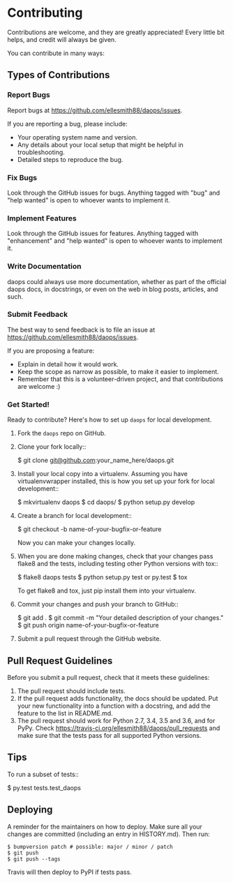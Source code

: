 # Contributing

Contributions are welcome, and they are greatly appreciated! Every little bit
helps, and credit will always be given.

You can contribute in many ways:

## Types of Contributions

### Report Bugs

Report bugs at https://github.com/ellesmith88/daops/issues.

If you are reporting a bug, please include:

* Your operating system name and version.
* Any details about your local setup that might be helpful in troubleshooting.
* Detailed steps to reproduce the bug.

### Fix Bugs

Look through the GitHub issues for bugs. Anything tagged with "bug" and "help
wanted" is open to whoever wants to implement it.

### Implement Features

Look through the GitHub issues for features. Anything tagged with "enhancement"
and "help wanted" is open to whoever wants to implement it.

### Write Documentation

daops could always use more documentation, whether as part of the
official daops docs, in docstrings, or even on the web in blog posts,
articles, and such.

### Submit Feedback

The best way to send feedback is to file an issue at https://github.com/ellesmith88/daops/issues.

If you are proposing a feature:

* Explain in detail how it would work.
* Keep the scope as narrow as possible, to make it easier to implement.
* Remember that this is a volunteer-driven project, and that contributions
  are welcome :)

### Get Started!

Ready to contribute? Here's how to set up `daops` for local development.

1. Fork the `daops` repo on GitHub.
2. Clone your fork locally::

    $ git clone git@github.com:your_name_here/daops.git

3. Install your local copy into a virtualenv. Assuming you have virtualenvwrapper installed, this is how you set up your fork for local development::

    $ mkvirtualenv daops
    $ cd daops/
    $ python setup.py develop

4. Create a branch for local development::

    $ git checkout -b name-of-your-bugfix-or-feature

   Now you can make your changes locally.

5. When you are done making changes, check that your changes pass flake8 and the
   tests, including testing other Python versions with tox::

    $ flake8 daops tests
    $ python setup.py test or py.test
    $ tox

   To get flake8 and tox, just pip install them into your virtualenv.

6. Commit your changes and push your branch to GitHub::

    $ git add .
    $ git commit -m "Your detailed description of your changes."
    $ git push origin name-of-your-bugfix-or-feature

7. Submit a pull request through the GitHub website.

## Pull Request Guidelines

Before you submit a pull request, check that it meets these guidelines:

1. The pull request should include tests.
2. If the pull request adds functionality, the docs should be updated. Put
   your new functionality into a function with a docstring, and add the
   feature to the list in README.md.
3. The pull request should work for Python 2.7, 3.4, 3.5 and 3.6, and for PyPy. Check
   https://travis-ci.org/ellesmith88/daops/pull_requests
   and make sure that the tests pass for all supported Python versions.

## Tips

To run a subset of tests::

$ py.test tests.test_daops


## Deploying

A reminder for the maintainers on how to deploy.
Make sure all your changes are committed (including an entry in HISTORY.md).
Then run:

```
$ bumpversion patch # possible: major / minor / patch
$ git push
$ git push --tags
```

Travis will then deploy to PyPI if tests pass.
